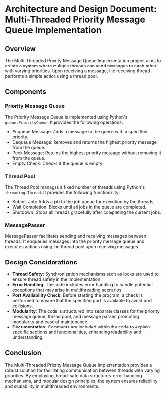 # Architecture and Design Document: Multi-Threaded Priority Message Queue Implementation

## Overview

The Multi-Threaded Priority Message Queue Implementation project aims to create a system where multiple threads can send messages to each other with varying priorities. Upon receiving a message, the receiving thread performs a simple action using a thread pool.

## Components

### Priority Message Queue

The Priority Message Queue is implemented using Python's `queue.PriorityQueue`. It provides the following operations:
- Enqueue Message: Adds a message to the queue with a specified priority.
- Dequeue Message: Removes and returns the highest priority message from the queue.
- Peek Message: Returns the highest priority message without removing it from the queue.
- Empty Check: Checks if the queue is empty.

### Thread Pool

The Thread Pool manages a fixed number of threads using Python's `threading.Thread`. It provides the following functionality:
- Submit Job: Adds a job to the job queue for execution by the threads.
- Wait Completion: Blocks until all jobs in the queue are completed.
- Shutdown: Stops all threads gracefully after completing the current jobs.

### MessagePasser

MessagePasser facilitates sending and receiving messages between threads. It enqueues messages into the priority message queue and executes actions using the thread pool upon receiving messages.

## Design Considerations

- **Thread Safety**: Synchronization mechanisms such as locks are used to ensure thread safety in the implementation.
- **Error Handling**: The code includes error handling to handle potential exceptions that may arise in multithreading scenarios.
- **Port Availability Check**: Before starting the program, a check is performed to ensure that the specified port is available to avoid port collisions.
- **Modularity**: The code is structured into separate classes for the priority message queue, thread pool, and message passer, promoting modularity and ease of maintenance.
- **Documentation**: Comments are included within the code to explain specific sections and functionalities, enhancing readability and understanding.

## Conclusion

The Multi-Threaded Priority Message Queue Implementation provides a robust solution for facilitating communication between threads with varying priorities. By employing thread-safe data structures, error handling mechanisms, and modular design principles, the system ensures reliability and scalability in multithreaded environments.
